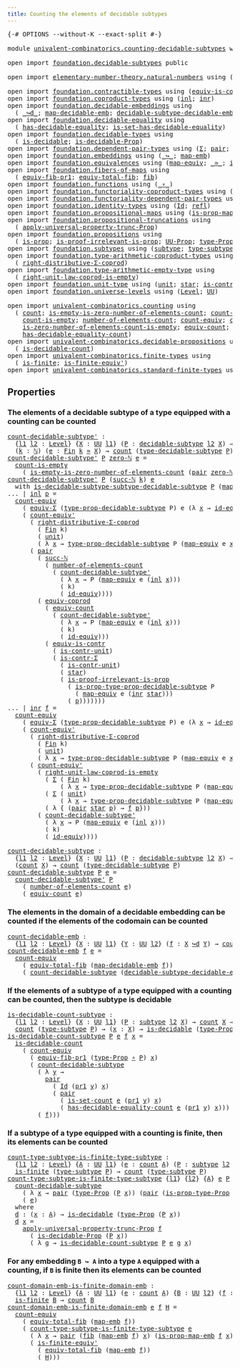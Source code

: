 ```yaml
---
title: Counting the elements of decidable subtypes
---
```


<pre class="Agda"><a id="69" class="Symbol">{-#</a> <a id="73" class="Keyword">OPTIONS</a> <a id="81" class="Pragma">--without-K</a> <a id="93" class="Pragma">--exact-split</a> <a id="107" class="Symbol">#-}</a>

<a id="112" class="Keyword">module</a> <a id="119" href="univalent-combinatorics.counting-decidable-subtypes.html" class="Module">univalent-combinatorics.counting-decidable-subtypes</a> <a id="171" class="Keyword">where</a>

<a id="178" class="Keyword">open</a> <a id="183" class="Keyword">import</a> <a id="190" href="foundation.decidable-subtypes.html" class="Module">foundation.decidable-subtypes</a> <a id="220" class="Keyword">public</a>

<a id="228" class="Keyword">open</a> <a id="233" class="Keyword">import</a> <a id="240" href="elementary-number-theory.natural-numbers.html" class="Module">elementary-number-theory.natural-numbers</a> <a id="281" class="Keyword">using</a> <a id="287" class="Symbol">(</a><a id="288" href="elementary-number-theory.natural-numbers.html#1444" class="Datatype">ℕ</a><a id="289" class="Symbol">;</a> <a id="291" href="elementary-number-theory.natural-numbers.html#1465" class="InductiveConstructor">zero-ℕ</a><a id="297" class="Symbol">;</a> <a id="299" href="elementary-number-theory.natural-numbers.html#1478" class="InductiveConstructor">succ-ℕ</a><a id="305" class="Symbol">)</a>

<a id="308" class="Keyword">open</a> <a id="313" class="Keyword">import</a> <a id="320" href="foundation.contractible-types.html" class="Module">foundation.contractible-types</a> <a id="350" class="Keyword">using</a> <a id="356" class="Symbol">(</a><a id="357" href="foundation-core.contractible-types.html#4237" class="Function">equiv-is-contr</a><a id="371" class="Symbol">;</a> <a id="373" href="foundation-core.contractible-types.html#6185" class="Function">is-contr-Σ</a><a id="383" class="Symbol">)</a>
<a id="385" class="Keyword">open</a> <a id="390" class="Keyword">import</a> <a id="397" href="foundation.coproduct-types.html" class="Module">foundation.coproduct-types</a> <a id="424" class="Keyword">using</a> <a id="430" class="Symbol">(</a><a id="431" href="foundation.coproduct-types.html#1239" class="InductiveConstructor">inl</a><a id="434" class="Symbol">;</a> <a id="436" href="foundation.coproduct-types.html#1262" class="InductiveConstructor">inr</a><a id="439" class="Symbol">)</a>
<a id="441" class="Keyword">open</a> <a id="446" class="Keyword">import</a> <a id="453" href="foundation.decidable-embeddings.html" class="Module">foundation.decidable-embeddings</a> <a id="485" class="Keyword">using</a>
  <a id="493" class="Symbol">(</a> <a id="495" href="foundation.decidable-embeddings.html#3766" class="Function Operator">_↪d_</a><a id="499" class="Symbol">;</a> <a id="501" href="foundation.decidable-embeddings.html#3867" class="Function">map-decidable-emb</a><a id="518" class="Symbol">;</a> <a id="520" href="foundation.decidable-embeddings.html#6105" class="Function">decidable-subtype-decidable-emb</a><a id="551" class="Symbol">)</a>
<a id="553" class="Keyword">open</a> <a id="558" class="Keyword">import</a> <a id="565" href="foundation.decidable-equality.html" class="Module">foundation.decidable-equality</a> <a id="595" class="Keyword">using</a>
  <a id="603" class="Symbol">(</a> <a id="605" href="foundation.decidable-equality.html#1785" class="Function">has-decidable-equality</a><a id="627" class="Symbol">;</a> <a id="629" href="foundation.decidable-equality.html#6960" class="Function">is-set-has-decidable-equality</a><a id="658" class="Symbol">)</a>
<a id="660" class="Keyword">open</a> <a id="665" class="Keyword">import</a> <a id="672" href="foundation.decidable-types.html" class="Module">foundation.decidable-types</a> <a id="699" class="Keyword">using</a>
  <a id="707" class="Symbol">(</a> <a id="709" href="foundation.decidable-types.html#1905" class="Function">is-decidable</a><a id="721" class="Symbol">;</a> <a id="723" href="foundation.decidable-types.html#7826" class="Function">is-decidable-Prop</a><a id="740" class="Symbol">)</a>
<a id="742" class="Keyword">open</a> <a id="747" class="Keyword">import</a> <a id="754" href="foundation.dependent-pair-types.html" class="Module">foundation.dependent-pair-types</a> <a id="786" class="Keyword">using</a> <a id="792" class="Symbol">(</a><a id="793" href="foundation-core.dependent-pair-types.html#502" class="Record">Σ</a><a id="794" class="Symbol">;</a> <a id="796" href="foundation-core.dependent-pair-types.html#575" class="InductiveConstructor">pair</a><a id="800" class="Symbol">;</a> <a id="802" href="foundation-core.dependent-pair-types.html#592" class="Field">pr1</a><a id="805" class="Symbol">;</a> <a id="807" href="foundation-core.dependent-pair-types.html#604" class="Field">pr2</a><a id="810" class="Symbol">)</a>
<a id="812" class="Keyword">open</a> <a id="817" class="Keyword">import</a> <a id="824" href="foundation.embeddings.html" class="Module">foundation.embeddings</a> <a id="846" class="Keyword">using</a> <a id="852" class="Symbol">(</a><a id="853" href="foundation-core.embeddings.html#1062" class="Function Operator">_↪_</a><a id="856" class="Symbol">;</a> <a id="858" href="foundation-core.embeddings.html#1205" class="Function">map-emb</a><a id="865" class="Symbol">)</a>
<a id="867" class="Keyword">open</a> <a id="872" class="Keyword">import</a> <a id="879" href="foundation.equivalences.html" class="Module">foundation.equivalences</a> <a id="903" class="Keyword">using</a> <a id="909" class="Symbol">(</a><a id="910" href="foundation-core.equivalences.html#1807" class="Function">map-equiv</a><a id="919" class="Symbol">;</a> <a id="921" href="foundation-core.equivalences.html#1607" class="Function Operator">_≃_</a><a id="924" class="Symbol">;</a> <a id="926" href="foundation-core.equivalences.html#2480" class="Function">id-equiv</a><a id="934" class="Symbol">)</a>
<a id="936" class="Keyword">open</a> <a id="941" class="Keyword">import</a> <a id="948" href="foundation.fibers-of-maps.html" class="Module">foundation.fibers-of-maps</a> <a id="974" class="Keyword">using</a>
  <a id="982" class="Symbol">(</a> <a id="984" href="foundation-core.fibers-of-maps.html#3592" class="Function">equiv-fib-pr1</a><a id="997" class="Symbol">;</a> <a id="999" href="foundation-core.fibers-of-maps.html#5261" class="Function">equiv-total-fib</a><a id="1014" class="Symbol">;</a> <a id="1016" href="foundation-core.fibers-of-maps.html#928" class="Function">fib</a><a id="1019" class="Symbol">)</a>
<a id="1021" class="Keyword">open</a> <a id="1026" class="Keyword">import</a> <a id="1033" href="foundation.functions.html" class="Module">foundation.functions</a> <a id="1054" class="Keyword">using</a> <a id="1060" class="Symbol">(</a><a id="1061" href="foundation-core.functions.html#407" class="Function Operator">_∘_</a><a id="1064" class="Symbol">)</a>
<a id="1066" class="Keyword">open</a> <a id="1071" class="Keyword">import</a> <a id="1078" href="foundation.functoriality-coproduct-types.html" class="Module">foundation.functoriality-coproduct-types</a> <a id="1119" class="Keyword">using</a> <a id="1125" class="Symbol">(</a><a id="1126" href="foundation.functoriality-coproduct-types.html#4569" class="Function">equiv-coprod</a><a id="1138" class="Symbol">)</a>
<a id="1140" class="Keyword">open</a> <a id="1145" class="Keyword">import</a> <a id="1152" href="foundation.functoriality-dependent-pair-types.html" class="Module">foundation.functoriality-dependent-pair-types</a> <a id="1198" class="Keyword">using</a> <a id="1204" class="Symbol">(</a><a id="1205" href="foundation-core.functoriality-dependent-pair-types.html#10421" class="Function">equiv-Σ</a><a id="1212" class="Symbol">)</a>
<a id="1214" class="Keyword">open</a> <a id="1219" class="Keyword">import</a> <a id="1226" href="foundation.identity-types.html" class="Module">foundation.identity-types</a> <a id="1252" class="Keyword">using</a> <a id="1258" class="Symbol">(</a><a id="1259" href="foundation-core.identity-types.html#641" class="Datatype">Id</a><a id="1261" class="Symbol">;</a> <a id="1263" href="foundation-core.identity-types.html#694" class="InductiveConstructor">refl</a><a id="1267" class="Symbol">)</a>
<a id="1269" class="Keyword">open</a> <a id="1274" class="Keyword">import</a> <a id="1281" href="foundation.propositional-maps.html" class="Module">foundation.propositional-maps</a> <a id="1311" class="Keyword">using</a> <a id="1317" class="Symbol">(</a><a id="1318" href="foundation-core.propositional-maps.html#2339" class="Function">is-prop-map-emb</a><a id="1333" class="Symbol">)</a>
<a id="1335" class="Keyword">open</a> <a id="1340" class="Keyword">import</a> <a id="1347" href="foundation.propositional-truncations.html" class="Module">foundation.propositional-truncations</a> <a id="1384" class="Keyword">using</a>
  <a id="1392" class="Symbol">(</a> <a id="1394" href="foundation.propositional-truncations.html#5581" class="Function">apply-universal-property-trunc-Prop</a><a id="1429" class="Symbol">)</a>
<a id="1431" class="Keyword">open</a> <a id="1436" class="Keyword">import</a> <a id="1443" href="foundation.propositions.html" class="Module">foundation.propositions</a> <a id="1467" class="Keyword">using</a>
  <a id="1475" class="Symbol">(</a> <a id="1477" href="foundation-core.propositions.html#1246" class="Function">is-prop</a><a id="1484" class="Symbol">;</a> <a id="1486" href="foundation-core.propositions.html#2978" class="Function">is-proof-irrelevant-is-prop</a><a id="1513" class="Symbol">;</a> <a id="1515" href="foundation-core.propositions.html#1322" class="Function">UU-Prop</a><a id="1522" class="Symbol">;</a> <a id="1524" href="foundation-core.propositions.html#1424" class="Function">type-Prop</a><a id="1533" class="Symbol">;</a> <a id="1535" href="foundation-core.propositions.html#1491" class="Function">is-prop-type-Prop</a><a id="1552" class="Symbol">)</a>
<a id="1554" class="Keyword">open</a> <a id="1559" class="Keyword">import</a> <a id="1566" href="foundation.subtypes.html" class="Module">foundation.subtypes</a> <a id="1586" class="Keyword">using</a> <a id="1592" class="Symbol">(</a><a id="1593" href="foundation-core.subtypes.html#1998" class="Function">subtype</a><a id="1600" class="Symbol">;</a> <a id="1602" href="foundation-core.subtypes.html#2362" class="Function">type-subtype</a><a id="1614" class="Symbol">)</a>
<a id="1616" class="Keyword">open</a> <a id="1621" class="Keyword">import</a> <a id="1628" href="foundation.type-arithmetic-coproduct-types.html" class="Module">foundation.type-arithmetic-coproduct-types</a> <a id="1671" class="Keyword">using</a>
  <a id="1679" class="Symbol">(</a> <a id="1681" href="foundation.type-arithmetic-coproduct-types.html#5409" class="Function">right-distributive-Σ-coprod</a><a id="1708" class="Symbol">)</a>
<a id="1710" class="Keyword">open</a> <a id="1715" class="Keyword">import</a> <a id="1722" href="foundation.type-arithmetic-empty-type.html" class="Module">foundation.type-arithmetic-empty-type</a> <a id="1760" class="Keyword">using</a>
  <a id="1768" class="Symbol">(</a> <a id="1770" href="foundation.type-arithmetic-empty-type.html#9022" class="Function">right-unit-law-coprod-is-empty</a><a id="1800" class="Symbol">)</a>
<a id="1802" class="Keyword">open</a> <a id="1807" class="Keyword">import</a> <a id="1814" href="foundation.unit-type.html" class="Module">foundation.unit-type</a> <a id="1835" class="Keyword">using</a> <a id="1841" class="Symbol">(</a><a id="1842" href="foundation.unit-type.html#975" class="Datatype">unit</a><a id="1846" class="Symbol">;</a> <a id="1848" href="foundation.unit-type.html#999" class="InductiveConstructor">star</a><a id="1852" class="Symbol">;</a> <a id="1854" href="foundation.unit-type.html#1534" class="Function">is-contr-unit</a><a id="1867" class="Symbol">)</a>
<a id="1869" class="Keyword">open</a> <a id="1874" class="Keyword">import</a> <a id="1881" href="foundation.universe-levels.html" class="Module">foundation.universe-levels</a> <a id="1908" class="Keyword">using</a> <a id="1914" class="Symbol">(</a><a id="1915" href="Agda.Primitive.html#597" class="Postulate">Level</a><a id="1920" class="Symbol">;</a> <a id="1922" href="foundation-core.universe-levels.html#222" class="Primitive">UU</a><a id="1924" class="Symbol">)</a>

<a id="1927" class="Keyword">open</a> <a id="1932" class="Keyword">import</a> <a id="1939" href="univalent-combinatorics.counting.html" class="Module">univalent-combinatorics.counting</a> <a id="1972" class="Keyword">using</a>
  <a id="1980" class="Symbol">(</a> <a id="1982" href="univalent-combinatorics.counting.html#1759" class="Function">count</a><a id="1987" class="Symbol">;</a> <a id="1989" href="univalent-combinatorics.counting.html#3739" class="Function">is-empty-is-zero-number-of-elements-count</a><a id="2030" class="Symbol">;</a> <a id="2032" href="univalent-combinatorics.counting.html#4602" class="Function">count-is-contr</a><a id="2046" class="Symbol">;</a>
    <a id="2052" href="univalent-combinatorics.counting.html#4307" class="Function">count-is-empty</a><a id="2066" class="Symbol">;</a> <a id="2068" href="univalent-combinatorics.counting.html#1887" class="Function">number-of-elements-count</a><a id="2092" class="Symbol">;</a> <a id="2094" href="univalent-combinatorics.counting.html#2974" class="Function">count-equiv</a><a id="2105" class="Symbol">;</a> <a id="2107" href="univalent-combinatorics.counting.html#3288" class="Function">count-equiv&#39;</a><a id="2119" class="Symbol">;</a>
    <a id="2125" href="univalent-combinatorics.counting.html#3986" class="Function">is-zero-number-of-elements-count-is-empty</a><a id="2166" class="Symbol">;</a> <a id="2168" href="univalent-combinatorics.counting.html#1956" class="Function">equiv-count</a><a id="2179" class="Symbol">;</a> <a id="2181" href="univalent-combinatorics.counting.html#2336" class="Function">is-set-count</a><a id="2193" class="Symbol">;</a>
    <a id="2199" href="univalent-combinatorics.counting.html#5721" class="Function">has-decidable-equality-count</a><a id="2227" class="Symbol">)</a>
<a id="2229" class="Keyword">open</a> <a id="2234" class="Keyword">import</a> <a id="2241" href="univalent-combinatorics.decidable-propositions.html" class="Module">univalent-combinatorics.decidable-propositions</a> <a id="2288" class="Keyword">using</a>
  <a id="2296" class="Symbol">(</a> <a id="2298" href="univalent-combinatorics.decidable-propositions.html#1200" class="Function">is-decidable-count</a><a id="2316" class="Symbol">)</a>
<a id="2318" class="Keyword">open</a> <a id="2323" class="Keyword">import</a> <a id="2330" href="univalent-combinatorics.finite-types.html" class="Module">univalent-combinatorics.finite-types</a> <a id="2367" class="Keyword">using</a>
  <a id="2375" class="Symbol">(</a> <a id="2377" href="univalent-combinatorics.finite-types.html#3664" class="Function">is-finite</a><a id="2386" class="Symbol">;</a> <a id="2388" href="univalent-combinatorics.finite-types.html#6424" class="Function">is-finite-equiv&#39;</a><a id="2404" class="Symbol">)</a>
<a id="2406" class="Keyword">open</a> <a id="2411" class="Keyword">import</a> <a id="2418" href="univalent-combinatorics.standard-finite-types.html" class="Module">univalent-combinatorics.standard-finite-types</a> <a id="2464" class="Keyword">using</a> <a id="2470" class="Symbol">(</a><a id="2471" href="univalent-combinatorics.standard-finite-types.html#7019" class="Function">zero-Fin</a><a id="2479" class="Symbol">;</a> <a id="2481" href="univalent-combinatorics.standard-finite-types.html#2085" class="Function">Fin</a><a id="2484" class="Symbol">)</a>
</pre>
## Properties

### The elements of a decidable subtype of a type equipped with a counting can be counted

<pre class="Agda"><a id="count-decidable-subtype&#39;"></a><a id="2605" href="univalent-combinatorics.counting-decidable-subtypes.html#2605" class="Function">count-decidable-subtype&#39;</a> <a id="2630" class="Symbol">:</a>
  <a id="2634" class="Symbol">{</a><a id="2635" href="univalent-combinatorics.counting-decidable-subtypes.html#2635" class="Bound">l1</a> <a id="2638" href="univalent-combinatorics.counting-decidable-subtypes.html#2638" class="Bound">l2</a> <a id="2641" class="Symbol">:</a> <a id="2643" href="Agda.Primitive.html#597" class="Postulate">Level</a><a id="2648" class="Symbol">}</a> <a id="2650" class="Symbol">{</a><a id="2651" href="univalent-combinatorics.counting-decidable-subtypes.html#2651" class="Bound">X</a> <a id="2653" class="Symbol">:</a> <a id="2655" href="foundation-core.universe-levels.html#222" class="Primitive">UU</a> <a id="2658" href="univalent-combinatorics.counting-decidable-subtypes.html#2635" class="Bound">l1</a><a id="2660" class="Symbol">}</a> <a id="2662" class="Symbol">(</a><a id="2663" href="univalent-combinatorics.counting-decidable-subtypes.html#2663" class="Bound">P</a> <a id="2665" class="Symbol">:</a> <a id="2667" href="foundation.decidable-subtypes.html#1097" class="Function">decidable-subtype</a> <a id="2685" href="univalent-combinatorics.counting-decidable-subtypes.html#2638" class="Bound">l2</a> <a id="2688" href="univalent-combinatorics.counting-decidable-subtypes.html#2651" class="Bound">X</a><a id="2689" class="Symbol">)</a> <a id="2691" class="Symbol">→</a>
  <a id="2695" class="Symbol">(</a><a id="2696" href="univalent-combinatorics.counting-decidable-subtypes.html#2696" class="Bound">k</a> <a id="2698" class="Symbol">:</a> <a id="2700" href="elementary-number-theory.natural-numbers.html#1444" class="Datatype">ℕ</a><a id="2701" class="Symbol">)</a> <a id="2703" class="Symbol">(</a><a id="2704" href="univalent-combinatorics.counting-decidable-subtypes.html#2704" class="Bound">e</a> <a id="2706" class="Symbol">:</a> <a id="2708" href="univalent-combinatorics.standard-finite-types.html#2085" class="Function">Fin</a> <a id="2712" href="univalent-combinatorics.counting-decidable-subtypes.html#2696" class="Bound">k</a> <a id="2714" href="foundation-core.equivalences.html#1607" class="Function Operator">≃</a> <a id="2716" href="univalent-combinatorics.counting-decidable-subtypes.html#2651" class="Bound">X</a><a id="2717" class="Symbol">)</a> <a id="2719" class="Symbol">→</a> <a id="2721" href="univalent-combinatorics.counting.html#1759" class="Function">count</a> <a id="2727" class="Symbol">(</a><a id="2728" href="foundation.decidable-subtypes.html#1996" class="Function">type-decidable-subtype</a> <a id="2751" href="univalent-combinatorics.counting-decidable-subtypes.html#2663" class="Bound">P</a><a id="2752" class="Symbol">)</a>
<a id="2754" href="univalent-combinatorics.counting-decidable-subtypes.html#2605" class="Function">count-decidable-subtype&#39;</a> <a id="2779" href="univalent-combinatorics.counting-decidable-subtypes.html#2779" class="Bound">P</a> <a id="2781" href="elementary-number-theory.natural-numbers.html#1465" class="InductiveConstructor">zero-ℕ</a> <a id="2788" href="univalent-combinatorics.counting-decidable-subtypes.html#2788" class="Bound">e</a> <a id="2790" class="Symbol">=</a>
  <a id="2794" href="univalent-combinatorics.counting.html#4307" class="Function">count-is-empty</a>
    <a id="2813" class="Symbol">(</a> <a id="2815" href="univalent-combinatorics.counting.html#3739" class="Function">is-empty-is-zero-number-of-elements-count</a> <a id="2857" class="Symbol">(</a><a id="2858" href="foundation-core.dependent-pair-types.html#575" class="InductiveConstructor">pair</a> <a id="2863" href="elementary-number-theory.natural-numbers.html#1465" class="InductiveConstructor">zero-ℕ</a> <a id="2870" href="univalent-combinatorics.counting-decidable-subtypes.html#2788" class="Bound">e</a><a id="2871" class="Symbol">)</a> <a id="2873" href="foundation-core.identity-types.html#694" class="InductiveConstructor">refl</a> <a id="2878" href="foundation-core.functions.html#407" class="Function Operator">∘</a> <a id="2880" href="foundation-core.dependent-pair-types.html#592" class="Field">pr1</a><a id="2883" class="Symbol">)</a>
<a id="2885" href="univalent-combinatorics.counting-decidable-subtypes.html#2605" class="Function">count-decidable-subtype&#39;</a> <a id="2910" href="univalent-combinatorics.counting-decidable-subtypes.html#2910" class="Bound">P</a> <a id="2912" class="Symbol">(</a><a id="2913" href="elementary-number-theory.natural-numbers.html#1478" class="InductiveConstructor">succ-ℕ</a> <a id="2920" href="univalent-combinatorics.counting-decidable-subtypes.html#2920" class="Bound">k</a><a id="2921" class="Symbol">)</a> <a id="2923" href="univalent-combinatorics.counting-decidable-subtypes.html#2923" class="Bound">e</a>
  <a id="2927" class="Keyword">with</a> <a id="2932" href="foundation.decidable-subtypes.html#1465" class="Function">is-decidable-subtype-subtype-decidable-subtype</a> <a id="2979" href="univalent-combinatorics.counting-decidable-subtypes.html#2910" class="Bound">P</a> <a id="2981" class="Symbol">(</a><a id="2982" href="foundation-core.equivalences.html#1807" class="Function">map-equiv</a> <a id="2992" href="univalent-combinatorics.counting-decidable-subtypes.html#2923" class="Bound">e</a> <a id="2994" class="Symbol">(</a><a id="2995" href="foundation.coproduct-types.html#1262" class="InductiveConstructor">inr</a> <a id="2999" href="foundation.unit-type.html#999" class="InductiveConstructor">star</a><a id="3003" class="Symbol">))</a>
<a id="3006" class="Symbol">...</a> <a id="3010" class="Symbol">|</a> <a id="3012" href="foundation.coproduct-types.html#1239" class="InductiveConstructor">inl</a> <a id="3016" href="univalent-combinatorics.counting-decidable-subtypes.html#3016" class="Bound">p</a> <a id="3018" class="Symbol">=</a>
  <a id="3022" href="univalent-combinatorics.counting.html#2974" class="Function">count-equiv</a>
    <a id="3038" class="Symbol">(</a> <a id="3040" href="foundation-core.functoriality-dependent-pair-types.html#10421" class="Function">equiv-Σ</a> <a id="3048" class="Symbol">(</a><a id="3049" href="foundation.decidable-subtypes.html#1664" class="Function">type-prop-decidable-subtype</a> <a id="3077" class="Bound">P</a><a id="3078" class="Symbol">)</a> <a id="3080" class="Bound">e</a> <a id="3082" class="Symbol">(λ</a> <a id="3085" href="univalent-combinatorics.counting-decidable-subtypes.html#3085" class="Bound">x</a> <a id="3087" class="Symbol">→</a> <a id="3089" href="foundation-core.equivalences.html#2480" class="Function">id-equiv</a><a id="3097" class="Symbol">))</a>
    <a id="3104" class="Symbol">(</a> <a id="3106" href="univalent-combinatorics.counting.html#3288" class="Function">count-equiv&#39;</a>
      <a id="3125" class="Symbol">(</a> <a id="3127" href="foundation.type-arithmetic-coproduct-types.html#5409" class="Function">right-distributive-Σ-coprod</a>
        <a id="3163" class="Symbol">(</a> <a id="3165" href="univalent-combinatorics.standard-finite-types.html#2085" class="Function">Fin</a> <a id="3169" class="Bound">k</a><a id="3170" class="Symbol">)</a>
        <a id="3180" class="Symbol">(</a> <a id="3182" href="foundation.unit-type.html#975" class="Datatype">unit</a><a id="3186" class="Symbol">)</a>
        <a id="3196" class="Symbol">(</a> <a id="3198" class="Symbol">λ</a> <a id="3200" href="univalent-combinatorics.counting-decidable-subtypes.html#3200" class="Bound">x</a> <a id="3202" class="Symbol">→</a> <a id="3204" href="foundation.decidable-subtypes.html#1664" class="Function">type-prop-decidable-subtype</a> <a id="3232" class="Bound">P</a> <a id="3234" class="Symbol">(</a><a id="3235" href="foundation-core.equivalences.html#1807" class="Function">map-equiv</a> <a id="3245" class="Bound">e</a> <a id="3247" href="univalent-combinatorics.counting-decidable-subtypes.html#3200" class="Bound">x</a><a id="3248" class="Symbol">)))</a>
      <a id="3258" class="Symbol">(</a> <a id="3260" href="foundation-core.dependent-pair-types.html#575" class="InductiveConstructor">pair</a>
        <a id="3273" class="Symbol">(</a> <a id="3275" href="elementary-number-theory.natural-numbers.html#1478" class="InductiveConstructor">succ-ℕ</a>
          <a id="3292" class="Symbol">(</a> <a id="3294" href="univalent-combinatorics.counting.html#1887" class="Function">number-of-elements-count</a>
            <a id="3331" class="Symbol">(</a> <a id="3333" href="univalent-combinatorics.counting-decidable-subtypes.html#2605" class="Function">count-decidable-subtype&#39;</a>
              <a id="3372" class="Symbol">(</a> <a id="3374" class="Symbol">λ</a> <a id="3376" href="univalent-combinatorics.counting-decidable-subtypes.html#3376" class="Bound">x</a> <a id="3378" class="Symbol">→</a> <a id="3380" class="Bound">P</a> <a id="3382" class="Symbol">(</a><a id="3383" href="foundation-core.equivalences.html#1807" class="Function">map-equiv</a> <a id="3393" class="Bound">e</a> <a id="3395" class="Symbol">(</a><a id="3396" href="foundation.coproduct-types.html#1239" class="InductiveConstructor">inl</a> <a id="3400" href="univalent-combinatorics.counting-decidable-subtypes.html#3376" class="Bound">x</a><a id="3401" class="Symbol">)))</a>
              <a id="3419" class="Symbol">(</a> <a id="3421" class="Bound">k</a><a id="3422" class="Symbol">)</a>
              <a id="3438" class="Symbol">(</a> <a id="3440" href="foundation-core.equivalences.html#2480" class="Function">id-equiv</a><a id="3448" class="Symbol">))))</a>
        <a id="3461" class="Symbol">(</a> <a id="3463" href="foundation.functoriality-coproduct-types.html#4569" class="Function">equiv-coprod</a>
          <a id="3486" class="Symbol">(</a> <a id="3488" href="univalent-combinatorics.counting.html#1956" class="Function">equiv-count</a>
            <a id="3512" class="Symbol">(</a> <a id="3514" href="univalent-combinatorics.counting-decidable-subtypes.html#2605" class="Function">count-decidable-subtype&#39;</a>
              <a id="3553" class="Symbol">(</a> <a id="3555" class="Symbol">λ</a> <a id="3557" href="univalent-combinatorics.counting-decidable-subtypes.html#3557" class="Bound">x</a> <a id="3559" class="Symbol">→</a> <a id="3561" class="Bound">P</a> <a id="3563" class="Symbol">(</a><a id="3564" href="foundation-core.equivalences.html#1807" class="Function">map-equiv</a> <a id="3574" class="Bound">e</a> <a id="3576" class="Symbol">(</a><a id="3577" href="foundation.coproduct-types.html#1239" class="InductiveConstructor">inl</a> <a id="3581" href="univalent-combinatorics.counting-decidable-subtypes.html#3557" class="Bound">x</a><a id="3582" class="Symbol">)))</a>
              <a id="3600" class="Symbol">(</a> <a id="3602" class="Bound">k</a><a id="3603" class="Symbol">)</a>
              <a id="3619" class="Symbol">(</a> <a id="3621" href="foundation-core.equivalences.html#2480" class="Function">id-equiv</a><a id="3629" class="Symbol">)))</a>
          <a id="3643" class="Symbol">(</a> <a id="3645" href="foundation-core.contractible-types.html#4237" class="Function">equiv-is-contr</a>
            <a id="3672" class="Symbol">(</a> <a id="3674" href="foundation.unit-type.html#1534" class="Function">is-contr-unit</a><a id="3687" class="Symbol">)</a>
            <a id="3701" class="Symbol">(</a> <a id="3703" href="foundation-core.contractible-types.html#6185" class="Function">is-contr-Σ</a>
              <a id="3728" class="Symbol">(</a> <a id="3730" href="foundation.unit-type.html#1534" class="Function">is-contr-unit</a><a id="3743" class="Symbol">)</a>
              <a id="3759" class="Symbol">(</a> <a id="3761" href="foundation.unit-type.html#999" class="InductiveConstructor">star</a><a id="3765" class="Symbol">)</a>
              <a id="3781" class="Symbol">(</a> <a id="3783" href="foundation-core.propositions.html#2978" class="Function">is-proof-irrelevant-is-prop</a>
                <a id="3827" class="Symbol">(</a> <a id="3829" href="foundation.decidable-subtypes.html#1767" class="Function">is-prop-type-prop-decidable-subtype</a> <a id="3865" class="Bound">P</a>
                  <a id="3885" class="Symbol">(</a> <a id="3887" href="foundation-core.equivalences.html#1807" class="Function">map-equiv</a> <a id="3897" class="Bound">e</a> <a id="3899" class="Symbol">(</a><a id="3900" href="foundation.coproduct-types.html#1262" class="InductiveConstructor">inr</a> <a id="3904" href="foundation.unit-type.html#999" class="InductiveConstructor">star</a><a id="3908" class="Symbol">)))</a>
                <a id="3928" class="Symbol">(</a> <a id="3930" href="univalent-combinatorics.counting-decidable-subtypes.html#3016" class="Bound">p</a><a id="3931" class="Symbol">)))))))</a>
<a id="3939" class="Symbol">...</a> <a id="3943" class="Symbol">|</a> <a id="3945" href="foundation.coproduct-types.html#1262" class="InductiveConstructor">inr</a> <a id="3949" href="univalent-combinatorics.counting-decidable-subtypes.html#3949" class="Bound">f</a> <a id="3951" class="Symbol">=</a>
  <a id="3955" href="univalent-combinatorics.counting.html#2974" class="Function">count-equiv</a>
    <a id="3971" class="Symbol">(</a> <a id="3973" href="foundation-core.functoriality-dependent-pair-types.html#10421" class="Function">equiv-Σ</a> <a id="3981" class="Symbol">(</a><a id="3982" href="foundation.decidable-subtypes.html#1664" class="Function">type-prop-decidable-subtype</a> <a id="4010" class="Bound">P</a><a id="4011" class="Symbol">)</a> <a id="4013" class="Bound">e</a> <a id="4015" class="Symbol">(λ</a> <a id="4018" href="univalent-combinatorics.counting-decidable-subtypes.html#4018" class="Bound">x</a> <a id="4020" class="Symbol">→</a> <a id="4022" href="foundation-core.equivalences.html#2480" class="Function">id-equiv</a><a id="4030" class="Symbol">))</a>
    <a id="4037" class="Symbol">(</a> <a id="4039" href="univalent-combinatorics.counting.html#3288" class="Function">count-equiv&#39;</a>
      <a id="4058" class="Symbol">(</a> <a id="4060" href="foundation.type-arithmetic-coproduct-types.html#5409" class="Function">right-distributive-Σ-coprod</a>
        <a id="4096" class="Symbol">(</a> <a id="4098" href="univalent-combinatorics.standard-finite-types.html#2085" class="Function">Fin</a> <a id="4102" class="Bound">k</a><a id="4103" class="Symbol">)</a>
        <a id="4113" class="Symbol">(</a> <a id="4115" href="foundation.unit-type.html#975" class="Datatype">unit</a><a id="4119" class="Symbol">)</a>
        <a id="4129" class="Symbol">(</a> <a id="4131" class="Symbol">λ</a> <a id="4133" href="univalent-combinatorics.counting-decidable-subtypes.html#4133" class="Bound">x</a> <a id="4135" class="Symbol">→</a> <a id="4137" href="foundation.decidable-subtypes.html#1664" class="Function">type-prop-decidable-subtype</a> <a id="4165" class="Bound">P</a> <a id="4167" class="Symbol">(</a><a id="4168" href="foundation-core.equivalences.html#1807" class="Function">map-equiv</a> <a id="4178" class="Bound">e</a> <a id="4180" href="univalent-combinatorics.counting-decidable-subtypes.html#4133" class="Bound">x</a><a id="4181" class="Symbol">)))</a>
      <a id="4191" class="Symbol">(</a> <a id="4193" href="univalent-combinatorics.counting.html#3288" class="Function">count-equiv&#39;</a>
        <a id="4214" class="Symbol">(</a> <a id="4216" href="foundation.type-arithmetic-empty-type.html#9022" class="Function">right-unit-law-coprod-is-empty</a>
          <a id="4257" class="Symbol">(</a> <a id="4259" href="foundation-core.dependent-pair-types.html#502" class="Record">Σ</a> <a id="4261" class="Symbol">(</a> <a id="4263" href="univalent-combinatorics.standard-finite-types.html#2085" class="Function">Fin</a> <a id="4267" class="Bound">k</a><a id="4268" class="Symbol">)</a>
              <a id="4284" class="Symbol">(</a> <a id="4286" class="Symbol">λ</a> <a id="4288" href="univalent-combinatorics.counting-decidable-subtypes.html#4288" class="Bound">x</a> <a id="4290" class="Symbol">→</a> <a id="4292" href="foundation.decidable-subtypes.html#1664" class="Function">type-prop-decidable-subtype</a> <a id="4320" class="Bound">P</a> <a id="4322" class="Symbol">(</a><a id="4323" href="foundation-core.equivalences.html#1807" class="Function">map-equiv</a> <a id="4333" class="Bound">e</a> <a id="4335" class="Symbol">(</a><a id="4336" href="foundation.coproduct-types.html#1239" class="InductiveConstructor">inl</a> <a id="4340" href="univalent-combinatorics.counting-decidable-subtypes.html#4288" class="Bound">x</a><a id="4341" class="Symbol">))))</a>
          <a id="4356" class="Symbol">(</a> <a id="4358" href="foundation-core.dependent-pair-types.html#502" class="Record">Σ</a> <a id="4360" class="Symbol">(</a> <a id="4362" href="foundation.unit-type.html#975" class="Datatype">unit</a><a id="4366" class="Symbol">)</a>
              <a id="4382" class="Symbol">(</a> <a id="4384" class="Symbol">λ</a> <a id="4386" href="univalent-combinatorics.counting-decidable-subtypes.html#4386" class="Bound">x</a> <a id="4388" class="Symbol">→</a> <a id="4390" href="foundation.decidable-subtypes.html#1664" class="Function">type-prop-decidable-subtype</a> <a id="4418" class="Bound">P</a> <a id="4420" class="Symbol">(</a><a id="4421" href="foundation-core.equivalences.html#1807" class="Function">map-equiv</a> <a id="4431" class="Bound">e</a> <a id="4433" class="Symbol">(</a><a id="4434" href="foundation.coproduct-types.html#1262" class="InductiveConstructor">inr</a> <a id="4438" href="univalent-combinatorics.counting-decidable-subtypes.html#4386" class="Bound">x</a><a id="4439" class="Symbol">))))</a>
          <a id="4454" class="Symbol">(</a> <a id="4456" class="Symbol">λ</a> <a id="4458" class="Symbol">{</a> <a id="4460" class="Symbol">(</a><a id="4461" href="foundation-core.dependent-pair-types.html#575" class="InductiveConstructor">pair</a> <a id="4466" href="foundation.unit-type.html#999" class="InductiveConstructor">star</a> <a id="4471" href="univalent-combinatorics.counting-decidable-subtypes.html#4471" class="Bound">p</a><a id="4472" class="Symbol">)</a> <a id="4474" class="Symbol">→</a> <a id="4476" href="univalent-combinatorics.counting-decidable-subtypes.html#3949" class="Bound">f</a> <a id="4478" href="univalent-combinatorics.counting-decidable-subtypes.html#4471" class="Bound">p</a><a id="4479" class="Symbol">}))</a>
        <a id="4491" class="Symbol">(</a> <a id="4493" href="univalent-combinatorics.counting-decidable-subtypes.html#2605" class="Function">count-decidable-subtype&#39;</a>
          <a id="4528" class="Symbol">(</a> <a id="4530" class="Symbol">λ</a> <a id="4532" href="univalent-combinatorics.counting-decidable-subtypes.html#4532" class="Bound">x</a> <a id="4534" class="Symbol">→</a> <a id="4536" class="Bound">P</a> <a id="4538" class="Symbol">(</a><a id="4539" href="foundation-core.equivalences.html#1807" class="Function">map-equiv</a> <a id="4549" class="Bound">e</a> <a id="4551" class="Symbol">(</a><a id="4552" href="foundation.coproduct-types.html#1239" class="InductiveConstructor">inl</a> <a id="4556" href="univalent-combinatorics.counting-decidable-subtypes.html#4532" class="Bound">x</a><a id="4557" class="Symbol">)))</a>
          <a id="4571" class="Symbol">(</a> <a id="4573" class="Bound">k</a><a id="4574" class="Symbol">)</a>
          <a id="4586" class="Symbol">(</a> <a id="4588" href="foundation-core.equivalences.html#2480" class="Function">id-equiv</a><a id="4596" class="Symbol">))))</a>

<a id="count-decidable-subtype"></a><a id="4602" href="univalent-combinatorics.counting-decidable-subtypes.html#4602" class="Function">count-decidable-subtype</a> <a id="4626" class="Symbol">:</a>
  <a id="4630" class="Symbol">{</a><a id="4631" href="univalent-combinatorics.counting-decidable-subtypes.html#4631" class="Bound">l1</a> <a id="4634" href="univalent-combinatorics.counting-decidable-subtypes.html#4634" class="Bound">l2</a> <a id="4637" class="Symbol">:</a> <a id="4639" href="Agda.Primitive.html#597" class="Postulate">Level</a><a id="4644" class="Symbol">}</a> <a id="4646" class="Symbol">{</a><a id="4647" href="univalent-combinatorics.counting-decidable-subtypes.html#4647" class="Bound">X</a> <a id="4649" class="Symbol">:</a> <a id="4651" href="foundation-core.universe-levels.html#222" class="Primitive">UU</a> <a id="4654" href="univalent-combinatorics.counting-decidable-subtypes.html#4631" class="Bound">l1</a><a id="4656" class="Symbol">}</a> <a id="4658" class="Symbol">(</a><a id="4659" href="univalent-combinatorics.counting-decidable-subtypes.html#4659" class="Bound">P</a> <a id="4661" class="Symbol">:</a> <a id="4663" href="foundation.decidable-subtypes.html#1097" class="Function">decidable-subtype</a> <a id="4681" href="univalent-combinatorics.counting-decidable-subtypes.html#4634" class="Bound">l2</a> <a id="4684" href="univalent-combinatorics.counting-decidable-subtypes.html#4647" class="Bound">X</a><a id="4685" class="Symbol">)</a> <a id="4687" class="Symbol">→</a>
  <a id="4691" class="Symbol">(</a><a id="4692" href="univalent-combinatorics.counting.html#1759" class="Function">count</a> <a id="4698" href="univalent-combinatorics.counting-decidable-subtypes.html#4647" class="Bound">X</a><a id="4699" class="Symbol">)</a> <a id="4701" class="Symbol">→</a> <a id="4703" href="univalent-combinatorics.counting.html#1759" class="Function">count</a> <a id="4709" class="Symbol">(</a><a id="4710" href="foundation.decidable-subtypes.html#1996" class="Function">type-decidable-subtype</a> <a id="4733" href="univalent-combinatorics.counting-decidable-subtypes.html#4659" class="Bound">P</a><a id="4734" class="Symbol">)</a>
<a id="4736" href="univalent-combinatorics.counting-decidable-subtypes.html#4602" class="Function">count-decidable-subtype</a> <a id="4760" href="univalent-combinatorics.counting-decidable-subtypes.html#4760" class="Bound">P</a> <a id="4762" href="univalent-combinatorics.counting-decidable-subtypes.html#4762" class="Bound">e</a> <a id="4764" class="Symbol">=</a>
  <a id="4768" href="univalent-combinatorics.counting-decidable-subtypes.html#2605" class="Function">count-decidable-subtype&#39;</a> <a id="4793" href="univalent-combinatorics.counting-decidable-subtypes.html#4760" class="Bound">P</a>
    <a id="4799" class="Symbol">(</a> <a id="4801" href="univalent-combinatorics.counting.html#1887" class="Function">number-of-elements-count</a> <a id="4826" href="univalent-combinatorics.counting-decidable-subtypes.html#4762" class="Bound">e</a><a id="4827" class="Symbol">)</a>
    <a id="4833" class="Symbol">(</a> <a id="4835" href="univalent-combinatorics.counting.html#1956" class="Function">equiv-count</a> <a id="4847" href="univalent-combinatorics.counting-decidable-subtypes.html#4762" class="Bound">e</a><a id="4848" class="Symbol">)</a>
</pre>
### The elements in the domain of a decidable embedding can be counted if the elements of the codomain can be counted

<pre class="Agda"><a id="count-decidable-emb"></a><a id="4982" href="univalent-combinatorics.counting-decidable-subtypes.html#4982" class="Function">count-decidable-emb</a> <a id="5002" class="Symbol">:</a>
  <a id="5006" class="Symbol">{</a><a id="5007" href="univalent-combinatorics.counting-decidable-subtypes.html#5007" class="Bound">l1</a> <a id="5010" href="univalent-combinatorics.counting-decidable-subtypes.html#5010" class="Bound">l2</a> <a id="5013" class="Symbol">:</a> <a id="5015" href="Agda.Primitive.html#597" class="Postulate">Level</a><a id="5020" class="Symbol">}</a> <a id="5022" class="Symbol">{</a><a id="5023" href="univalent-combinatorics.counting-decidable-subtypes.html#5023" class="Bound">X</a> <a id="5025" class="Symbol">:</a> <a id="5027" href="foundation-core.universe-levels.html#222" class="Primitive">UU</a> <a id="5030" href="univalent-combinatorics.counting-decidable-subtypes.html#5007" class="Bound">l1</a><a id="5032" class="Symbol">}</a> <a id="5034" class="Symbol">{</a><a id="5035" href="univalent-combinatorics.counting-decidable-subtypes.html#5035" class="Bound">Y</a> <a id="5037" class="Symbol">:</a> <a id="5039" href="foundation-core.universe-levels.html#222" class="Primitive">UU</a> <a id="5042" href="univalent-combinatorics.counting-decidable-subtypes.html#5010" class="Bound">l2</a><a id="5044" class="Symbol">}</a> <a id="5046" class="Symbol">(</a><a id="5047" href="univalent-combinatorics.counting-decidable-subtypes.html#5047" class="Bound">f</a> <a id="5049" class="Symbol">:</a> <a id="5051" href="univalent-combinatorics.counting-decidable-subtypes.html#5023" class="Bound">X</a> <a id="5053" href="foundation.decidable-embeddings.html#3766" class="Function Operator">↪d</a> <a id="5056" href="univalent-combinatorics.counting-decidable-subtypes.html#5035" class="Bound">Y</a><a id="5057" class="Symbol">)</a> <a id="5059" class="Symbol">→</a> <a id="5061" href="univalent-combinatorics.counting.html#1759" class="Function">count</a> <a id="5067" href="univalent-combinatorics.counting-decidable-subtypes.html#5035" class="Bound">Y</a> <a id="5069" class="Symbol">→</a> <a id="5071" href="univalent-combinatorics.counting.html#1759" class="Function">count</a> <a id="5077" href="univalent-combinatorics.counting-decidable-subtypes.html#5023" class="Bound">X</a>
<a id="5079" href="univalent-combinatorics.counting-decidable-subtypes.html#4982" class="Function">count-decidable-emb</a> <a id="5099" href="univalent-combinatorics.counting-decidable-subtypes.html#5099" class="Bound">f</a> <a id="5101" href="univalent-combinatorics.counting-decidable-subtypes.html#5101" class="Bound">e</a> <a id="5103" class="Symbol">=</a>
  <a id="5107" href="univalent-combinatorics.counting.html#2974" class="Function">count-equiv</a>
    <a id="5123" class="Symbol">(</a> <a id="5125" href="foundation-core.fibers-of-maps.html#5261" class="Function">equiv-total-fib</a> <a id="5141" class="Symbol">(</a><a id="5142" href="foundation.decidable-embeddings.html#3867" class="Function">map-decidable-emb</a> <a id="5160" href="univalent-combinatorics.counting-decidable-subtypes.html#5099" class="Bound">f</a><a id="5161" class="Symbol">))</a>
    <a id="5168" class="Symbol">(</a> <a id="5170" href="univalent-combinatorics.counting-decidable-subtypes.html#4602" class="Function">count-decidable-subtype</a> <a id="5194" class="Symbol">(</a><a id="5195" href="foundation.decidable-embeddings.html#6105" class="Function">decidable-subtype-decidable-emb</a> <a id="5227" href="univalent-combinatorics.counting-decidable-subtypes.html#5099" class="Bound">f</a><a id="5228" class="Symbol">)</a> <a id="5230" href="univalent-combinatorics.counting-decidable-subtypes.html#5101" class="Bound">e</a><a id="5231" class="Symbol">)</a>
</pre>
### If the elements of a subtype of a type equipped with a counting can be counted, then the subtype is decidable

<pre class="Agda"><a id="is-decidable-count-subtype"></a><a id="5361" href="univalent-combinatorics.counting-decidable-subtypes.html#5361" class="Function">is-decidable-count-subtype</a> <a id="5388" class="Symbol">:</a>
  <a id="5392" class="Symbol">{</a><a id="5393" href="univalent-combinatorics.counting-decidable-subtypes.html#5393" class="Bound">l1</a> <a id="5396" href="univalent-combinatorics.counting-decidable-subtypes.html#5396" class="Bound">l2</a> <a id="5399" class="Symbol">:</a> <a id="5401" href="Agda.Primitive.html#597" class="Postulate">Level</a><a id="5406" class="Symbol">}</a> <a id="5408" class="Symbol">{</a><a id="5409" href="univalent-combinatorics.counting-decidable-subtypes.html#5409" class="Bound">X</a> <a id="5411" class="Symbol">:</a> <a id="5413" href="foundation-core.universe-levels.html#222" class="Primitive">UU</a> <a id="5416" href="univalent-combinatorics.counting-decidable-subtypes.html#5393" class="Bound">l1</a><a id="5418" class="Symbol">}</a> <a id="5420" class="Symbol">(</a><a id="5421" href="univalent-combinatorics.counting-decidable-subtypes.html#5421" class="Bound">P</a> <a id="5423" class="Symbol">:</a> <a id="5425" href="foundation-core.subtypes.html#1998" class="Function">subtype</a> <a id="5433" href="univalent-combinatorics.counting-decidable-subtypes.html#5396" class="Bound">l2</a> <a id="5436" href="univalent-combinatorics.counting-decidable-subtypes.html#5409" class="Bound">X</a><a id="5437" class="Symbol">)</a> <a id="5439" class="Symbol">→</a> <a id="5441" href="univalent-combinatorics.counting.html#1759" class="Function">count</a> <a id="5447" href="univalent-combinatorics.counting-decidable-subtypes.html#5409" class="Bound">X</a> <a id="5449" class="Symbol">→</a>
  <a id="5453" href="univalent-combinatorics.counting.html#1759" class="Function">count</a> <a id="5459" class="Symbol">(</a><a id="5460" href="foundation-core.subtypes.html#2362" class="Function">type-subtype</a> <a id="5473" href="univalent-combinatorics.counting-decidable-subtypes.html#5421" class="Bound">P</a><a id="5474" class="Symbol">)</a> <a id="5476" class="Symbol">→</a> <a id="5478" class="Symbol">(</a><a id="5479" href="univalent-combinatorics.counting-decidable-subtypes.html#5479" class="Bound">x</a> <a id="5481" class="Symbol">:</a> <a id="5483" href="univalent-combinatorics.counting-decidable-subtypes.html#5409" class="Bound">X</a><a id="5484" class="Symbol">)</a> <a id="5486" class="Symbol">→</a> <a id="5488" href="foundation.decidable-types.html#1905" class="Function">is-decidable</a> <a id="5501" class="Symbol">(</a><a id="5502" href="foundation-core.propositions.html#1424" class="Function">type-Prop</a> <a id="5512" class="Symbol">(</a><a id="5513" href="univalent-combinatorics.counting-decidable-subtypes.html#5421" class="Bound">P</a> <a id="5515" href="univalent-combinatorics.counting-decidable-subtypes.html#5479" class="Bound">x</a><a id="5516" class="Symbol">))</a>
<a id="5519" href="univalent-combinatorics.counting-decidable-subtypes.html#5361" class="Function">is-decidable-count-subtype</a> <a id="5546" href="univalent-combinatorics.counting-decidable-subtypes.html#5546" class="Bound">P</a> <a id="5548" href="univalent-combinatorics.counting-decidable-subtypes.html#5548" class="Bound">e</a> <a id="5550" href="univalent-combinatorics.counting-decidable-subtypes.html#5550" class="Bound">f</a> <a id="5552" href="univalent-combinatorics.counting-decidable-subtypes.html#5552" class="Bound">x</a> <a id="5554" class="Symbol">=</a>
  <a id="5558" href="univalent-combinatorics.decidable-propositions.html#1200" class="Function">is-decidable-count</a>
    <a id="5581" class="Symbol">(</a> <a id="5583" href="univalent-combinatorics.counting.html#2974" class="Function">count-equiv</a>
      <a id="5601" class="Symbol">(</a> <a id="5603" href="foundation-core.fibers-of-maps.html#3592" class="Function">equiv-fib-pr1</a> <a id="5617" class="Symbol">(</a><a id="5618" href="foundation-core.propositions.html#1424" class="Function">type-Prop</a> <a id="5628" href="foundation-core.functions.html#407" class="Function Operator">∘</a> <a id="5630" href="univalent-combinatorics.counting-decidable-subtypes.html#5546" class="Bound">P</a><a id="5631" class="Symbol">)</a> <a id="5633" href="univalent-combinatorics.counting-decidable-subtypes.html#5552" class="Bound">x</a><a id="5634" class="Symbol">)</a>
      <a id="5642" class="Symbol">(</a> <a id="5644" href="univalent-combinatorics.counting-decidable-subtypes.html#4602" class="Function">count-decidable-subtype</a>
        <a id="5676" class="Symbol">(</a> <a id="5678" class="Symbol">λ</a> <a id="5680" href="univalent-combinatorics.counting-decidable-subtypes.html#5680" class="Bound">y</a> <a id="5682" class="Symbol">→</a>
          <a id="5694" href="foundation-core.dependent-pair-types.html#575" class="InductiveConstructor">pair</a>
            <a id="5711" class="Symbol">(</a> <a id="5713" href="foundation-core.identity-types.html#641" class="Datatype">Id</a> <a id="5716" class="Symbol">(</a><a id="5717" href="foundation-core.dependent-pair-types.html#592" class="Field">pr1</a> <a id="5721" href="univalent-combinatorics.counting-decidable-subtypes.html#5680" class="Bound">y</a><a id="5722" class="Symbol">)</a> <a id="5724" href="univalent-combinatorics.counting-decidable-subtypes.html#5552" class="Bound">x</a><a id="5725" class="Symbol">)</a>
            <a id="5739" class="Symbol">(</a> <a id="5741" href="foundation-core.dependent-pair-types.html#575" class="InductiveConstructor">pair</a>
              <a id="5760" class="Symbol">(</a> <a id="5762" href="univalent-combinatorics.counting.html#2336" class="Function">is-set-count</a> <a id="5775" href="univalent-combinatorics.counting-decidable-subtypes.html#5548" class="Bound">e</a> <a id="5777" class="Symbol">(</a><a id="5778" href="foundation-core.dependent-pair-types.html#592" class="Field">pr1</a> <a id="5782" href="univalent-combinatorics.counting-decidable-subtypes.html#5680" class="Bound">y</a><a id="5783" class="Symbol">)</a> <a id="5785" href="univalent-combinatorics.counting-decidable-subtypes.html#5552" class="Bound">x</a><a id="5786" class="Symbol">)</a>
              <a id="5802" class="Symbol">(</a> <a id="5804" href="univalent-combinatorics.counting.html#5721" class="Function">has-decidable-equality-count</a> <a id="5833" href="univalent-combinatorics.counting-decidable-subtypes.html#5548" class="Bound">e</a> <a id="5835" class="Symbol">(</a><a id="5836" href="foundation-core.dependent-pair-types.html#592" class="Field">pr1</a> <a id="5840" href="univalent-combinatorics.counting-decidable-subtypes.html#5680" class="Bound">y</a><a id="5841" class="Symbol">)</a> <a id="5843" href="univalent-combinatorics.counting-decidable-subtypes.html#5552" class="Bound">x</a><a id="5844" class="Symbol">)))</a>
        <a id="5856" class="Symbol">(</a> <a id="5858" href="univalent-combinatorics.counting-decidable-subtypes.html#5550" class="Bound">f</a><a id="5859" class="Symbol">)))</a>
</pre>
### If a subtype of a type equipped with a counting is finite, then its elements can be counted

<pre class="Agda"><a id="count-type-subtype-is-finite-type-subtype"></a><a id="5973" href="univalent-combinatorics.counting-decidable-subtypes.html#5973" class="Function">count-type-subtype-is-finite-type-subtype</a> <a id="6015" class="Symbol">:</a>
  <a id="6019" class="Symbol">{</a><a id="6020" href="univalent-combinatorics.counting-decidable-subtypes.html#6020" class="Bound">l1</a> <a id="6023" href="univalent-combinatorics.counting-decidable-subtypes.html#6023" class="Bound">l2</a> <a id="6026" class="Symbol">:</a> <a id="6028" href="Agda.Primitive.html#597" class="Postulate">Level</a><a id="6033" class="Symbol">}</a> <a id="6035" class="Symbol">{</a><a id="6036" href="univalent-combinatorics.counting-decidable-subtypes.html#6036" class="Bound">A</a> <a id="6038" class="Symbol">:</a> <a id="6040" href="foundation-core.universe-levels.html#222" class="Primitive">UU</a> <a id="6043" href="univalent-combinatorics.counting-decidable-subtypes.html#6020" class="Bound">l1</a><a id="6045" class="Symbol">}</a> <a id="6047" class="Symbol">(</a><a id="6048" href="univalent-combinatorics.counting-decidable-subtypes.html#6048" class="Bound">e</a> <a id="6050" class="Symbol">:</a> <a id="6052" href="univalent-combinatorics.counting.html#1759" class="Function">count</a> <a id="6058" href="univalent-combinatorics.counting-decidable-subtypes.html#6036" class="Bound">A</a><a id="6059" class="Symbol">)</a> <a id="6061" class="Symbol">(</a><a id="6062" href="univalent-combinatorics.counting-decidable-subtypes.html#6062" class="Bound">P</a> <a id="6064" class="Symbol">:</a> <a id="6066" href="foundation-core.subtypes.html#1998" class="Function">subtype</a> <a id="6074" href="univalent-combinatorics.counting-decidable-subtypes.html#6023" class="Bound">l2</a> <a id="6077" href="univalent-combinatorics.counting-decidable-subtypes.html#6036" class="Bound">A</a><a id="6078" class="Symbol">)</a> <a id="6080" class="Symbol">→</a>
  <a id="6084" href="univalent-combinatorics.finite-types.html#3664" class="Function">is-finite</a> <a id="6094" class="Symbol">(</a><a id="6095" href="foundation-core.subtypes.html#2362" class="Function">type-subtype</a> <a id="6108" href="univalent-combinatorics.counting-decidable-subtypes.html#6062" class="Bound">P</a><a id="6109" class="Symbol">)</a> <a id="6111" class="Symbol">→</a> <a id="6113" href="univalent-combinatorics.counting.html#1759" class="Function">count</a> <a id="6119" class="Symbol">(</a><a id="6120" href="foundation-core.subtypes.html#2362" class="Function">type-subtype</a> <a id="6133" href="univalent-combinatorics.counting-decidable-subtypes.html#6062" class="Bound">P</a><a id="6134" class="Symbol">)</a>
<a id="6136" href="univalent-combinatorics.counting-decidable-subtypes.html#5973" class="Function">count-type-subtype-is-finite-type-subtype</a> <a id="6178" class="Symbol">{</a><a id="6179" href="univalent-combinatorics.counting-decidable-subtypes.html#6179" class="Bound">l1</a><a id="6181" class="Symbol">}</a> <a id="6183" class="Symbol">{</a><a id="6184" href="univalent-combinatorics.counting-decidable-subtypes.html#6184" class="Bound">l2</a><a id="6186" class="Symbol">}</a> <a id="6188" class="Symbol">{</a><a id="6189" href="univalent-combinatorics.counting-decidable-subtypes.html#6189" class="Bound">A</a><a id="6190" class="Symbol">}</a> <a id="6192" href="univalent-combinatorics.counting-decidable-subtypes.html#6192" class="Bound">e</a> <a id="6194" href="univalent-combinatorics.counting-decidable-subtypes.html#6194" class="Bound">P</a> <a id="6196" href="univalent-combinatorics.counting-decidable-subtypes.html#6196" class="Bound">f</a> <a id="6198" class="Symbol">=</a>
  <a id="6202" href="univalent-combinatorics.counting-decidable-subtypes.html#4602" class="Function">count-decidable-subtype</a>
    <a id="6230" class="Symbol">(</a> <a id="6232" class="Symbol">λ</a> <a id="6234" href="univalent-combinatorics.counting-decidable-subtypes.html#6234" class="Bound">x</a> <a id="6236" class="Symbol">→</a> <a id="6238" href="foundation-core.dependent-pair-types.html#575" class="InductiveConstructor">pair</a> <a id="6243" class="Symbol">(</a><a id="6244" href="foundation-core.propositions.html#1424" class="Function">type-Prop</a> <a id="6254" class="Symbol">(</a><a id="6255" href="univalent-combinatorics.counting-decidable-subtypes.html#6194" class="Bound">P</a> <a id="6257" href="univalent-combinatorics.counting-decidable-subtypes.html#6234" class="Bound">x</a><a id="6258" class="Symbol">))</a> <a id="6261" class="Symbol">(</a><a id="6262" href="foundation-core.dependent-pair-types.html#575" class="InductiveConstructor">pair</a> <a id="6267" class="Symbol">(</a><a id="6268" href="foundation-core.propositions.html#1491" class="Function">is-prop-type-Prop</a> <a id="6286" class="Symbol">(</a><a id="6287" href="univalent-combinatorics.counting-decidable-subtypes.html#6194" class="Bound">P</a> <a id="6289" href="univalent-combinatorics.counting-decidable-subtypes.html#6234" class="Bound">x</a><a id="6290" class="Symbol">))</a> <a id="6293" class="Symbol">(</a><a id="6294" href="univalent-combinatorics.counting-decidable-subtypes.html#6320" class="Function">d</a> <a id="6296" href="univalent-combinatorics.counting-decidable-subtypes.html#6234" class="Bound">x</a><a id="6297" class="Symbol">)))</a>
    <a id="6305" class="Symbol">(</a> <a id="6307" href="univalent-combinatorics.counting-decidable-subtypes.html#6192" class="Bound">e</a><a id="6308" class="Symbol">)</a>
  <a id="6312" class="Keyword">where</a>
  <a id="6320" href="univalent-combinatorics.counting-decidable-subtypes.html#6320" class="Function">d</a> <a id="6322" class="Symbol">:</a> <a id="6324" class="Symbol">(</a><a id="6325" href="univalent-combinatorics.counting-decidable-subtypes.html#6325" class="Bound">x</a> <a id="6327" class="Symbol">:</a> <a id="6329" href="univalent-combinatorics.counting-decidable-subtypes.html#6189" class="Bound">A</a><a id="6330" class="Symbol">)</a> <a id="6332" class="Symbol">→</a> <a id="6334" href="foundation.decidable-types.html#1905" class="Function">is-decidable</a> <a id="6347" class="Symbol">(</a><a id="6348" href="foundation-core.propositions.html#1424" class="Function">type-Prop</a> <a id="6358" class="Symbol">(</a><a id="6359" href="univalent-combinatorics.counting-decidable-subtypes.html#6194" class="Bound">P</a> <a id="6361" href="univalent-combinatorics.counting-decidable-subtypes.html#6325" class="Bound">x</a><a id="6362" class="Symbol">))</a>
  <a id="6367" href="univalent-combinatorics.counting-decidable-subtypes.html#6320" class="Function">d</a> <a id="6369" href="univalent-combinatorics.counting-decidable-subtypes.html#6369" class="Bound">x</a> <a id="6371" class="Symbol">=</a>
    <a id="6377" href="foundation.propositional-truncations.html#5581" class="Function">apply-universal-property-trunc-Prop</a> <a id="6413" href="univalent-combinatorics.counting-decidable-subtypes.html#6196" class="Bound">f</a>
      <a id="6421" class="Symbol">(</a> <a id="6423" href="foundation.decidable-types.html#7826" class="Function">is-decidable-Prop</a> <a id="6441" class="Symbol">(</a><a id="6442" href="univalent-combinatorics.counting-decidable-subtypes.html#6194" class="Bound">P</a> <a id="6444" href="univalent-combinatorics.counting-decidable-subtypes.html#6369" class="Bound">x</a><a id="6445" class="Symbol">))</a>
      <a id="6454" class="Symbol">(</a> <a id="6456" class="Symbol">λ</a> <a id="6458" href="univalent-combinatorics.counting-decidable-subtypes.html#6458" class="Bound">g</a> <a id="6460" class="Symbol">→</a> <a id="6462" href="univalent-combinatorics.counting-decidable-subtypes.html#5361" class="Function">is-decidable-count-subtype</a> <a id="6489" href="univalent-combinatorics.counting-decidable-subtypes.html#6194" class="Bound">P</a> <a id="6491" href="univalent-combinatorics.counting-decidable-subtypes.html#6192" class="Bound">e</a> <a id="6493" href="univalent-combinatorics.counting-decidable-subtypes.html#6458" class="Bound">g</a> <a id="6495" href="univalent-combinatorics.counting-decidable-subtypes.html#6369" class="Bound">x</a><a id="6496" class="Symbol">)</a>
</pre>
### For any embedding `B ↪ A` into a type `A` equipped with a counting, if `B` is finite then its elements can be counted

<pre class="Agda"><a id="count-domain-emb-is-finite-domain-emb"></a><a id="6634" href="univalent-combinatorics.counting-decidable-subtypes.html#6634" class="Function">count-domain-emb-is-finite-domain-emb</a> <a id="6672" class="Symbol">:</a>
  <a id="6676" class="Symbol">{</a><a id="6677" href="univalent-combinatorics.counting-decidable-subtypes.html#6677" class="Bound">l1</a> <a id="6680" href="univalent-combinatorics.counting-decidable-subtypes.html#6680" class="Bound">l2</a> <a id="6683" class="Symbol">:</a> <a id="6685" href="Agda.Primitive.html#597" class="Postulate">Level</a><a id="6690" class="Symbol">}</a> <a id="6692" class="Symbol">{</a><a id="6693" href="univalent-combinatorics.counting-decidable-subtypes.html#6693" class="Bound">A</a> <a id="6695" class="Symbol">:</a> <a id="6697" href="foundation-core.universe-levels.html#222" class="Primitive">UU</a> <a id="6700" href="univalent-combinatorics.counting-decidable-subtypes.html#6677" class="Bound">l1</a><a id="6702" class="Symbol">}</a> <a id="6704" class="Symbol">(</a><a id="6705" href="univalent-combinatorics.counting-decidable-subtypes.html#6705" class="Bound">e</a> <a id="6707" class="Symbol">:</a> <a id="6709" href="univalent-combinatorics.counting.html#1759" class="Function">count</a> <a id="6715" href="univalent-combinatorics.counting-decidable-subtypes.html#6693" class="Bound">A</a><a id="6716" class="Symbol">)</a> <a id="6718" class="Symbol">{</a><a id="6719" href="univalent-combinatorics.counting-decidable-subtypes.html#6719" class="Bound">B</a> <a id="6721" class="Symbol">:</a> <a id="6723" href="foundation-core.universe-levels.html#222" class="Primitive">UU</a> <a id="6726" href="univalent-combinatorics.counting-decidable-subtypes.html#6680" class="Bound">l2</a><a id="6728" class="Symbol">}</a> <a id="6730" class="Symbol">(</a><a id="6731" href="univalent-combinatorics.counting-decidable-subtypes.html#6731" class="Bound">f</a> <a id="6733" class="Symbol">:</a> <a id="6735" href="univalent-combinatorics.counting-decidable-subtypes.html#6719" class="Bound">B</a> <a id="6737" href="foundation-core.embeddings.html#1062" class="Function Operator">↪</a> <a id="6739" href="univalent-combinatorics.counting-decidable-subtypes.html#6693" class="Bound">A</a><a id="6740" class="Symbol">)</a> <a id="6742" class="Symbol">→</a>
  <a id="6746" href="univalent-combinatorics.finite-types.html#3664" class="Function">is-finite</a> <a id="6756" href="univalent-combinatorics.counting-decidable-subtypes.html#6719" class="Bound">B</a> <a id="6758" class="Symbol">→</a> <a id="6760" href="univalent-combinatorics.counting.html#1759" class="Function">count</a> <a id="6766" href="univalent-combinatorics.counting-decidable-subtypes.html#6719" class="Bound">B</a>
<a id="6768" href="univalent-combinatorics.counting-decidable-subtypes.html#6634" class="Function">count-domain-emb-is-finite-domain-emb</a> <a id="6806" href="univalent-combinatorics.counting-decidable-subtypes.html#6806" class="Bound">e</a> <a id="6808" href="univalent-combinatorics.counting-decidable-subtypes.html#6808" class="Bound">f</a> <a id="6810" href="univalent-combinatorics.counting-decidable-subtypes.html#6810" class="Bound">H</a> <a id="6812" class="Symbol">=</a>
  <a id="6816" href="univalent-combinatorics.counting.html#2974" class="Function">count-equiv</a>
    <a id="6832" class="Symbol">(</a> <a id="6834" href="foundation-core.fibers-of-maps.html#5261" class="Function">equiv-total-fib</a> <a id="6850" class="Symbol">(</a><a id="6851" href="foundation-core.embeddings.html#1205" class="Function">map-emb</a> <a id="6859" href="univalent-combinatorics.counting-decidable-subtypes.html#6808" class="Bound">f</a><a id="6860" class="Symbol">))</a>
    <a id="6867" class="Symbol">(</a> <a id="6869" href="univalent-combinatorics.counting-decidable-subtypes.html#5973" class="Function">count-type-subtype-is-finite-type-subtype</a> <a id="6911" href="univalent-combinatorics.counting-decidable-subtypes.html#6806" class="Bound">e</a>
      <a id="6919" class="Symbol">(</a> <a id="6921" class="Symbol">λ</a> <a id="6923" href="univalent-combinatorics.counting-decidable-subtypes.html#6923" class="Bound">x</a> <a id="6925" class="Symbol">→</a> <a id="6927" href="foundation-core.dependent-pair-types.html#575" class="InductiveConstructor">pair</a> <a id="6932" class="Symbol">(</a><a id="6933" href="foundation-core.fibers-of-maps.html#928" class="Function">fib</a> <a id="6937" class="Symbol">(</a><a id="6938" href="foundation-core.embeddings.html#1205" class="Function">map-emb</a> <a id="6946" href="univalent-combinatorics.counting-decidable-subtypes.html#6808" class="Bound">f</a><a id="6947" class="Symbol">)</a> <a id="6949" href="univalent-combinatorics.counting-decidable-subtypes.html#6923" class="Bound">x</a><a id="6950" class="Symbol">)</a> <a id="6952" class="Symbol">(</a><a id="6953" href="foundation-core.propositional-maps.html#2339" class="Function">is-prop-map-emb</a> <a id="6969" href="univalent-combinatorics.counting-decidable-subtypes.html#6808" class="Bound">f</a> <a id="6971" href="univalent-combinatorics.counting-decidable-subtypes.html#6923" class="Bound">x</a><a id="6972" class="Symbol">))</a>
      <a id="6981" class="Symbol">(</a> <a id="6983" href="univalent-combinatorics.finite-types.html#6424" class="Function">is-finite-equiv&#39;</a>
        <a id="7008" class="Symbol">(</a> <a id="7010" href="foundation-core.fibers-of-maps.html#5261" class="Function">equiv-total-fib</a> <a id="7026" class="Symbol">(</a><a id="7027" href="foundation-core.embeddings.html#1205" class="Function">map-emb</a> <a id="7035" href="univalent-combinatorics.counting-decidable-subtypes.html#6808" class="Bound">f</a><a id="7036" class="Symbol">))</a>
        <a id="7047" class="Symbol">(</a> <a id="7049" href="univalent-combinatorics.counting-decidable-subtypes.html#6810" class="Bound">H</a><a id="7050" class="Symbol">)))</a>
</pre>